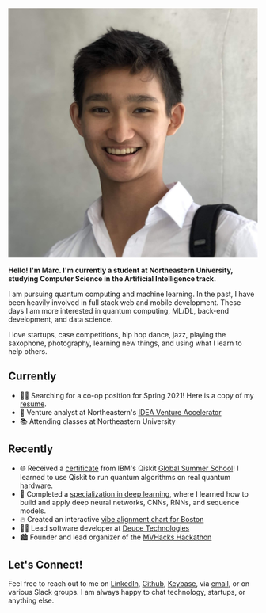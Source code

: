 ---
---
<img id="portrait" src="assets/me.jpg" alt="profile picture">

**Hello! I'm Marc. I'm currently a student at Northeastern University, studying Computer Science in the Artificial Intelligence track.**

I am pursuing quantum computing and machine learning. In the past, I have been heavily involved in full stack web and mobile development. 
These days I am more interested in quantum computing, ML/DL, back-end development, and data science.

I love startups, case competitions, hip hop dance, jazz, playing the saxophone, photography, learning new things, and using what I learn to help others.

## Currently

- 👨‍💻 Searching for a co-op position for Spring 2021! Here is a copy of my [resume](/assets/Marc%20Bacvanski%20Resume.pdf).
- 🔎 Venture analyst at Northeastern's [IDEA Venture Accelerator](https://www.northeastern.edu/idea/)
- 📚 Attending classes at Northeastern University

## Recently

- 🌐 Received a [certificate](/assets/QGSS_QuantumExcellenceCertificate.pdf) from IBM's Qiskit [Global Summer School](https://qiskit.org/events/summer-school/)! I learned to use Qiskit to run quantum algorithms on real quantum hardware.
- 🧠 Completed a [specialization in deep learning](https://www.coursera.org/account/accomplishments/specialization/UW7XJ2WBD4A2), where I learned how to build and apply deep neural networks, CNNs, RNNs, and sequence models. 
- 🔥 Created an interactive [vibe alignment chart for Boston](/blog/vibe-of-boston)
- 👨‍💻 Lead software developer at [Deuce Technologies](https://deuce.technology/)
- 🏙 Founder and lead organizer of the [MVHacks Hackathon](https://mvhacks.io/)

## Let's Connect!

Feel free to reach out to me on [LinkedIn](https://linkedin.com/in/mbacvanski), 
[Github](https://github.com/mbacvanski), [Keybase](https://keybase.io/mbacvanski/chat), via [email](mailto:marc.bacvanski@gmail.com), or on various Slack groups.
I am always happy to chat technology, startups, or anything else.

